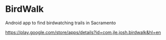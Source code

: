 # BirdWalk
Android app to find birdwatching trails in Sacramento

https://play.google.com/store/apps/details?id=com.jle.josh.birdwalk&hl=en
